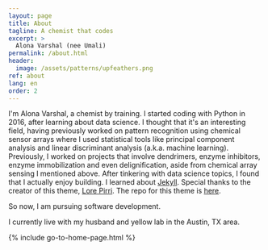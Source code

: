 ```yaml
---
layout: page
title: About
tagline: A chemist that codes
excerpt: >
  Alona Varshal (nee Umali)
permalink: /about.html
header:
  image: /assets/patterns/upfeathers.png
ref: about
lang: en  
order: 2
---
```


I'm Alona Varshal, a chemist by training. I started coding with Python in 2016, after learning about data science. I thought that it's an interesting field, having previously worked on pattern recognition using chemical sensor arrays where I used statistical tools like principal component analysis and linear discriminant analysis (a.k.a. machine learning). Previously, I worked on projects that involve dendrimers, enzyme inhibitors, enzyme immobilization and even delignification, aside from chemical array sensing I mentioned above. After tinkering with data science topics, I found that I actually enjoy building. I learned about [Jekyll](https://jekyllrb.com/). Special thanks to the creator of this theme, [Lore Pirri](https://lorepirri.com/index.html). The repo for this theme is [here](https://github.com/lorepirri/jekyll-theme-simple-blog).


So now, I am pursuing software development.

I currently live with my husband and yellow lab in the Austin, TX area.


{% include go-to-home-page.html %}
